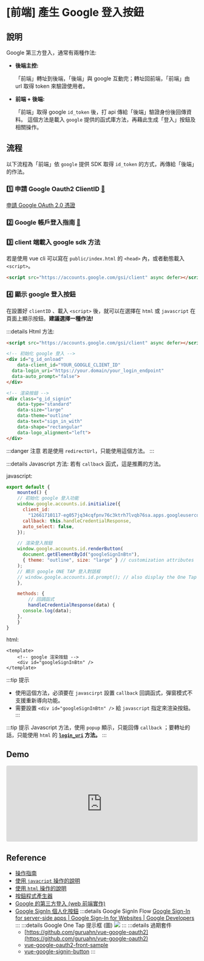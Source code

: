# [前端] 產生 Google 登入按鈕

## 說明
Google 第三方登入，通常有兩種作法: 
- **後端主控:**

  「前端」轉址到後端，「後端」與 google 互動完；轉址回前端，「前端」由 url 取得 token 來驗證使用者。

- **前端 + 後端:**

  「前端」取得 google `id_token` 後，打 api 傳給「後端」驗證身份後回傳資料。
  這個方法是載入 `google` 提供的函式庫方法，再藉此生成「登入」按鈕及相關操作。

## 流程

以下流程為「前端」依 `google` 提供 SDK 取得 `id_token` 的方式，再傳給「後端」的作法。

### 1️⃣ 申請 Google Oauth2 ClientID [🔗](https://www.google.com/url?sa=t&rct=j&q=&esrc=s&source=web&cd=&cad=rja&uact=8&ved=2ahUKEwiC5N3gkfD5AhWdwYsBHZWPC7oQFnoECAcQAQ&url=https%3A%2F%2Fconsole.cloud.google.com%2F%3Fhl%3Dzh-TW&usg=AOvVaw0RuyBPGutNP0dN_EgZVQoy)
[申請 Google OAuth 2.0 憑證](/Browser/google-oauth-client-id)

### 2️⃣ Google 帳戶登入指南 [🔗](https://developers.google.com/identity/gsi/web?hl=zh-tw)

### 3️⃣ client 端載入 google sdk 方法

若是使用 vue cli 可以寫在 `public/index.html` 的 `<head>` 內，或者動態載入 `<script>`。 

```html
<script src="https://accounts.google.com/gsi/client" async defer></script>
```

### 4️⃣ 顯示 google 登入按鈕

在設置好 `clientID` 、載入 `<script>` 後，就可以在選擇在 `html` 或 `javascript` 在頁面上顯示按鈕。**建議選擇一種作法!**

:::details Html 方法:

```html
<script src="https://accounts.google.com/gsi/client" async defer></script>

<!-- 初始化 google 登入 -->
<div id="g_id_onload"
	data-client_id="YOUR_GOOGLE_CLIENT_ID"
  data-login_uri="https://your.domain/your_login_endpoint"
  data-auto_prompt="false">
</div>

<!-- 渲染按鈕 -->
<div class="g_id_signin"
	data-type="standard"
	data-size="large"
	data-theme="outline"
	data-text="sign_in_with"
	data-shape="rectangular"
	data-logo_alignment="left">
</div>
```

:::danger 注意
若是使用 `redirectUrl`，只能使用這個方法。
:::


:::details Javascript 方法:
若有 `callback` 函式，這是推薦的方法。

javascript:
```js {4-9,12-18}
export default {
	mounted() {
    // 初始化 google 登入功能
    window.google.accounts.id.initialize({
      client_id:
        "12661710117-eg057jq34cqfpnv76c3ktrh7lvqb76sa.apps.googleusercontent.com",
      callback: this.handleCredentialResponse,
      auto_select: false,
    });

    // 渲染登入按鈕
    window.google.accounts.id.renderButton(
      document.getElementById("googleSignInBtn"),
      { theme: "outline", size: "large" } // customization attributes
    );
    // 顯示 google ONE TAP 登入對話框
    // window.google.accounts.id.prompt(); // also display the One Tap dialog
	},

	methods: {
		// 回調函式
		handleCredentialResponse(data) {
      console.log(data);
    },
	}
}
```
html:
```html{3}
<template>
	<!-- google 渲染按鈕 -->
	<div id="googleSignInBtn" />
</template>
```
:::tip 提示
  - 使用這個方法，必須要在 `javascirpt` 設置 `callback` 回調函式，彈窗模式不支援重新導向功能。
  - 需要設置 `<div id="googleSignInBtn" />` 給 `javascript` 指定來渲染按鈕。
:::

:::tip 提示
Javascript 方法，使用 `popup` 顯示，只能回傳 `callback` ；要轉址的話，只能使用 `html` 的 **[`login_uri`](https://developers.google.com/identity/gsi/web/reference/js-reference#login_uri) 方法。**
:::

## Demo
<iframe src="https://codesandbox.io/embed/web-google-signin-button-xian-shi-deng-ru-an-niu-s9kxcn?fontsize=14&hidenavigation=1&theme=dark"
   style="width:100%; height:200px; border:0; border-radius: 4px; overflow:hidden;"
   title="[Web] Google SignIn button 顯示登入按鈕"
   allow="accelerometer; ambient-light-sensor; camera; encrypted-media; geolocation; gyroscope; hid; microphone; midi; payment; usb; vr; xr-spatial-tracking"
   sandbox="allow-forms allow-modals allow-popups allow-presentation allow-same-origin allow-scripts"
></iframe>

## Reference
- [操作指南](https://developers.google.com/identity/gsi/web/guides/get-google-api-clientid)
- [使用 `javacript` 操作的說明](https://developers.google.com/identity/gsi/web/reference/js-reference)
- [使用 `html` 操作的說明](https://developers.google.com/identity/gsi/web/reference/html-reference)
- [按鈕程式產生器](https://developers.google.com/identity/gsi/web/tools/configurator)
- [Google 的第三方登入 (web 前端實作)](https://dwatow.github.io/2021/06-15-google-sign-in-oauth/)
- [Google SignIn 個人化按鈕](https://developers.google.com/identity/gsi/web/guides/personalized-button)
:::details Google SignIn Flow
  [Google Sign-In for server-side apps | Google Sign-In for Websites | Google Developers](https://developers.google.com/identity/sign-in/web/server-side-flow?hl=en)
:::
:::details Google One Tap 提示框 (圖)
  ![](/Vue/img/google-auth-one-tap.png)
:::
:::details 過期套件
  - [https://github.com/guruahn/vue-google-oauth2](https://github.com/guruahn/vue-google-oauth2)
  - [vue-google-oauth2-front-sample](https://stupefied-darwin-da9533.netlify.app/)
  - [vue-google-signin-button](https://www.npmjs.com/package/vue-google-signin-button)
:::